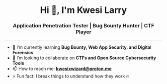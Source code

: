 <h1 align="center">Hi 👋, I'm Kwesi Larry</h1>
<h3 align="center"> Application Penetration Tester | Bug Bounty Hunter | CTF Player</h3>


---
- 🌱 I’m currently learning **Bug Bounty, Web App Security, and Digital Forensics**
- 👯 I’m looking to collaborate on **CTFs and Open Source Cybersecurity Tools**
- 📫 How to reach me: **kwesixwizard@proton.me**
- ⚡ Fun fact: I break things to understand how they work 🔥

